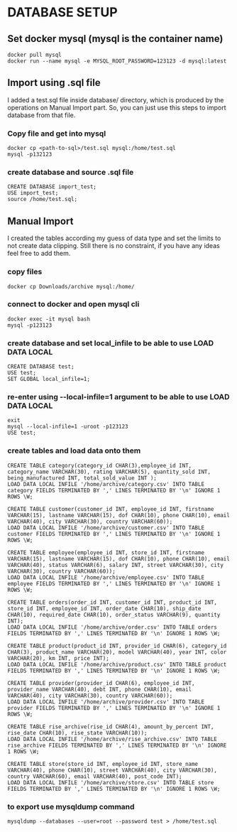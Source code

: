 # DATABASE SETUP

## Set docker mysql (mysql is the container name)

	docker pull mysql
	docker run --name mysql -e MYSQL_ROOT_PASSWORD=123123 -d mysql:latest

## Import using .sql file

I added a test.sql file inside database/ directory, which is produced by the operations on Manual Import part. So, you can just use this steps to import database from that file. 

### Copy file and get into mysql

	docker cp <path-to-sql>/test.sql mysql:/home/test.sql
	mysql -p132123 
	
### create database and source .sql file

	CREATE DATABASE import_test;
	USE import_test;
	source /home/test.sql;

## Manual Import

I created the tables according my guess of data type and set the limits to not create data clipping. Still there is no constraint, if you have any ideas feel free to add them.

### copy files

	docker cp Downloads/archive mysql:/home/

### connect to docker and open mysql cli

	docker exec -it mysql bash
	mysql -p123123

### create database and set local_infile to be able to use LOAD DATA LOCAL

	CREATE DATABASE test;
	USE test;
	SET GLOBAL local_infile=1;

### re-enter using --local-infile=1 argument to be able to use LOAD DATA LOCAL

	exit
	mysql --local-infile=1 -uroot -p123123
	USE test;
	
### create tables and load data onto them

	CREATE TABLE category(category_id CHAR(3),employee_id INT, category_name VARCHAR(30), rating VARCHAR(5), quantity_sold INT, being_manufactured INT, total_sold_value INT );
	LOAD DATA LOCAL INFILE '/home/archive/category.csv' INTO TABLE category FIELDS TERMINATED BY ',' LINES TERMINATED BY '\n' IGNORE 1 ROWS \W;

	CREATE TABLE customer(customer_id INT, employee_id INT, firstname VARCHAR(15), lastname VARCHAR(15), dof CHAR(10), phone CHAR(10), email VARCHAR(40), city VARCHAR(30), country VARCHAR(60));
	LOAD DATA LOCAL INFILE '/home/archive/customer.csv' INTO TABLE customer FIELDS TERMINATED BY ',' LINES TERMINATED BY '\n' IGNORE 1 ROWS \W;

	CREATE TABLE employee(employee_id INT, store_id INT, firstname VARCHAR(15), lastname VARCHAR(15), dof CHAR(10), phone CHAR(10), email VARCHAR(40), status VARCHAR(6), salary INT, street VARCHAR(30), city VARCHAR(30), country VARCHAR(60));
	LOAD DATA LOCAL INFILE '/home/archive/employee.csv' INTO TABLE employee FIELDS TERMINATED BY ',' LINES TERMINATED BY '\n' IGNORE 1 ROWS \W;

	CREATE TABLE orders(order_id INT, customer_id INT, product_id INT, store_id INT, employee_id INT, order_date CHAR(10), ship_date CHAR(10), required_date CHAR(10), order_status VARCHAR(9), quantity INT);
	LOAD DATA LOCAL INFILE '/home/archive/order.csv' INTO TABLE orders FIELDS TERMINATED BY ',' LINES TERMINATED BY '\n' IGNORE 1 ROWS \W;

	CREATE TABLE product(product_id INT, provider_id CHAR(6), category_id CHAR(3), product_name VARCHAR(20), model VARCHAR(40), year INT, color VARCHAR(20), km INT, price INT);
	LOAD DATA LOCAL INFILE '/home/archive/product.csv' INTO TABLE product FIELDS TERMINATED BY ',' LINES TERMINATED BY '\n' IGNORE 1 ROWS \W;

	CREATE TABLE provider(provider_id CHAR(6), employee_id INT, provider_name VARCHAR(40), debt INT, phone CHAR(10), email VARCHAR(40), city VARCHAR(30), country VARCHAR(60));
	LOAD DATA LOCAL INFILE '/home/archive/provider.csv' INTO TABLE provider FIELDS TERMINATED BY ',' LINES TERMINATED BY '\n' IGNORE 1 ROWS \W;

	CREATE TABLE rise_archive(rise_id CHAR(4), amount_by_percent INT, rise_date CHAR(10), rise_state VARCHAR(10));
	LOAD DATA LOCAL INFILE '/home/archive/rise_archive.csv' INTO TABLE rise_archive FIELDS TERMINATED BY ',' LINES TERMINATED BY '\n' IGNORE 1 ROWS \W;

	CREATE TABLE store(store_id INT, employee_id INT, store_name VARCHAR(40), phone CHAR(10), street VARCHAR(40), city VARCHAR(30), country VARCHAR(60), email VARCHAR(40), post_code INT);
	LOAD DATA LOCAL INFILE '/home/archive/store.csv' INTO TABLE store FIELDS TERMINATED BY ',' LINES TERMINATED BY '\n' IGNORE 1 ROWS \W;
	
### to export use mysqldump command

	mysqldump --databases --user=root --password test > /home/test.sql
